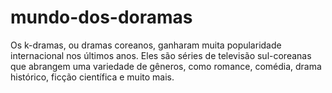 # mundo-dos-doramas
Os k-dramas, ou dramas coreanos, ganharam muita popularidade internacional nos últimos anos. Eles são séries de televisão sul-coreanas que abrangem uma variedade de gêneros, como romance, comédia, drama histórico, ficção científica e muito mais.
